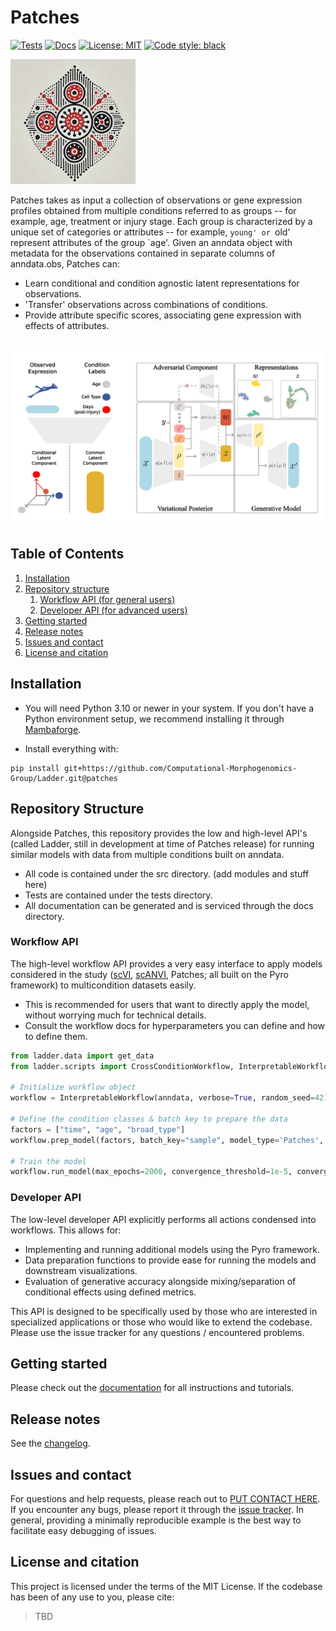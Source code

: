# Patches

<a href="https://github.com/Computational-Morphogenomics-Group/Ladder/actions/workflows/test.yml"><img alt="Tests" src="https://github.com/Computational-Morphogenomics-Group/Ladder/actions/workflows/test.yaml/badge.svg?branch=main"></a>
<a href="https://ladder.readthedocs.io"><img alt="Docs" src="https://img.shields.io/readthedocs/Ladder"></a>
<a href="https://github.com/Computational-Morphogenomics-Group/ladder/blob/main/LICENSE"><img alt="License: MIT" src="https://black.readthedocs.io/en/stable/_static/license.svg"></a> <!-- Courtesy of black docs for now -->
<a href="https://github.com/psf/black"><img alt="Code style: black" src="https://img.shields.io/badge/code%20style-black-000000.svg"></a>

<img src="repo_resources/logo.png" width="200px">

Patches takes as input a collection of observations or gene expression profiles obtained from multiple conditions referred to as groups -- for example, age, treatment or injury stage. Each group is characterized by a unique set of categories or attributes -- for example, `young' or `old' represent attributes of the group `age'. Given an anndata object with metadata for the observations contained in separate columns of anndata.obs, Patches can:

- Learn conditional and condition agnostic latent representations for observations.
- 'Transfer' observations across combinations of conditions.
- Provide attribute specific scores, associating gene expression with effects of attributes.

<br/>
<img src="repo_resources/patches.jpg" width="1000px">
<br/>

## Table of Contents

1. [Installation](#installation)
2. [Repository structure](#repository-structure)
    1. [Workflow API (for general users)](#workflow-api)
    2. [Developer API (for advanced users)](#developer-api)
4. [Getting started](#getting-started)
5. [Release notes](#release-notes)
6. [Issues and contact](#issues-and-contact)
7. [License and citation](#license-and-citation)

## Installation
- You will need Python 3.10 or newer in your system. If you don't have a Python environment setup, we recommend installing it through [Mambaforge](https://github.com/conda-forge/miniforge#mambaforge).
  
- Install everything with:

```
pip install git+https://github.com/Computational-Morphogenomics-Group/Ladder.git@patches
```


## Repository Structure
Alongside Patches, this repository provides the low and high-level API's (called Ladder, still in development at time of Patches release) for running similar models with data from multiple conditions built on anndata.
- All code is contained under the src directory. (add modules and stuff here)
- Tests are contained under the tests directory.
- All documentation can be generated and is serviced through the docs directory.


### Workflow API
The high-level workflow API provides a very easy interface to apply models considered in the study ([scVI](https://scvi-tools.org/), [scANVI](https://scvi-tools.org/), Patches; all built on the Pyro framework) to multicondition datasets easily.
- This is recommended for users that want to directly apply the model, without worrying much for technical details.
- Consult the workflow docs for hyperparameters you can define and how to define them.

```python
from ladder.data import get_data
from ladder.scripts import CrossConditionWorkflow, InterpretableWorkflow # Workflow APIs, read docs on which one you'd like for your case!

# Initialize workflow object
workflow = InterpretableWorkflow(anndata, verbose=True, random_seed=42)

# Define the condition classes & batch key to prepare the data
factors = ["time", "age", "broad_type"]
workflow.prep_model(factors, batch_key="sample", model_type='Patches', model_args={'ld_normalize' : True}) # Define model and optimizer hyperparams

# Train the model
workflow.run_model(max_epochs=2000, convergence_threshold=1e-5, convergence_window=2000) # Define convergence hyperparams
```

### Developer API
The low-level developer API explicitly performs all actions condensed into workflows. This allows for:
- Implementing and running additional models using the Pyro framework.
- Data preparation functions to provide ease for running the models and downstream visualizations.
- Evaluation of generative accuracy alongside mixing/separation of conditional effects using defined metrics.

This API is designed to be specifically used by those who are interested in specialized applications or those who would like to extend the codebase. Please use the issue tracker for any questions / encountered problems.

## Getting started

Please check out the [documentation](https://ladder.readthedocs.io) for all instructions and tutorials.

## Release notes

See the [changelog][changelog].

## Issues and contact

For questions and help requests, please reach out to [PUT CONTACT HERE][contact-address].
If you encounter any bugs, please report it through the [issue tracker][issue-tracker]. In general, providing a minimally reproducible example is the best way to facilitate easy debugging of issues.

## License and citation
This project is licensed under the terms of the MIT License. If the codebase has been of any use to you, please cite:

> TBD

[contact-address]: https://discourse.scverse.org/
[issue-tracker]: https://github.com/Computational-Morphogenomics-Group/Ladder/issues
[changelog]: https://ladder.readthedocs.io/latest/changelog.html
[link-api]: https://ladder.readthedocs.io/latest/api.html
[link-pypi]: https://pypi.org/project/ladder
